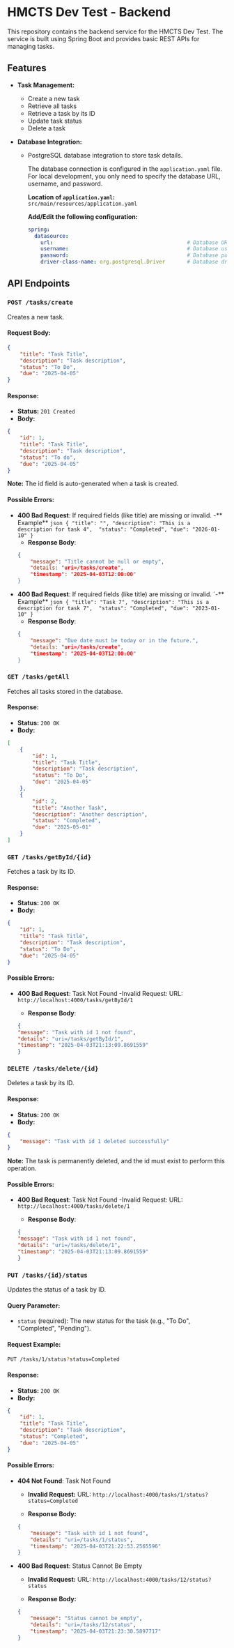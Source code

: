 # HMCTS Dev Test - Backend

This repository contains the backend service for the HMCTS Dev Test. The service is built using Spring Boot and provides basic REST APIs for managing tasks.

## Features

- **Task Management:**
  - Create a new task
  - Retrieve all tasks
  - Retrieve a task by its ID
  - Update task status
  - Delete a task

- **Database Integration:**
  - PostgreSQL database integration to store task details.

    The database connection is configured in the `application.yaml` file. For local development, you only need to specify the database URL, username, and password.
    
    **Location of `application.yaml`:**  
    `src/main/resources/application.yaml`
    
    **Add/Edit the following configuration:**
    
    ```yaml
    spring:
      datasource:
        url:                                           # Database URL
        username:                                      # Database username
        password:                                      # Database password
        driver-class-name: org.postgresql.Driver       # Database driver
    ```

## API Endpoints

### `POST /tasks/create`
Creates a new task.

#### Request Body:
```json
{
    "title": "Task Title",
    "description": "Task description",
    "status": "To Do",
    "due": "2025-04-05"
}
```
#### Response:
- **Status:** `201 Created`
- **Body:**
```json
{
    "id": 1,
    "title": "Task Title",
    "description": "Task description",
    "status": "To do",
    "due": "2025-04-05"
}
```
**Note:** The id field is auto-generated when a task is created.

#### Possible Errors:
- **400 Bad Request**: If required fields (like title) are missing or invalid.
    -** Example**
      ```json
      {
          "title": "",
          "description": "This is a description for task 4", 
          "status": "Completed",
          "due": "2026-01-10"
      }
      ```
    - **Response Body**:
    ```json
    {
        "message": "Title cannot be null or empty",
        "details: "uri=/tasks/create",
        "timestamp": "2025-04-03T12:00:00"
    }
    ```
- **400 Bad Request**: If required fields (like title) are missing or invalid.
    `-** Example**
      ```json
      {
          "title": "Task 7",
          "description": "This is a description for task 7", 
          "status": "Completed",
          "due": "2023-01-10"
      }
      ```
    - **Response Body**:
    ```json
    {
        "message": "Due date must be today or in the future.",
        "details: "uri=/tasks/create",
        "timestamp": "2025-04-03T12:00:00"
    }
    ```

### `GET /tasks/getAll`
Fetches all tasks stored in the database.

#### Response:
- **Status:** `200 OK`
- **Body:**
```json
[
    {
        "id": 1,
        "title": "Task Title",
        "description": "Task description",
        "status": "To Do",
        "due": "2025-04-05"
    },
    {
        "id": 2,
        "title": "Another Task",
        "description": "Another description",
        "status": "Completed",
        "due": "2025-05-01"
    }
]
```

### `GET /tasks/getById/{id}`
Fetches a task by its ID.

#### Response:
- **Status:** `200 OK`
- **Body:**
```json
{
    "id": 1,
    "title": "Task Title",
    "description": "Task description",
    "status": "To Do",
    "due": "2025-04-05"
}
```
#### Possible Errors:
  - **400 Bad Request**: Task Not Found
      -Invalid Request:
       URL: `http://localhost:4000/tasks/getById/1`
      
      - **Response Body**:
      ```json
      {
      "message": "Task with id 1 not found",
      "details": "uri=/tasks/getById/1",
      "timestamp": "2025-04-03T21:13:09.8691559"
      }
      ```


### `DELETE /tasks/delete/{id}`
Deletes a task by its ID.

#### Response:
- **Status:** `200 OK`
- **Body:**
```json
{
    "message": "Task with id 1 deleted successfully"
}
```
**Note:** The task is permanently deleted, and the id must exist to perform this operation.

#### Possible Errors:
  - **400 Bad Request**: Task Not Found
      -Invalid Request:
       URL: `http://localhost:4000/tasks/delete/1`
      
      - **Response Body**:
      ```json
      {
      "message": "Task with id 1 not found",
      "details": "uri=/tasks/delete/1",
      "timestamp": "2025-04-03T21:13:09.8691559"
      }
      ```


### `PUT /tasks/{id}/status`
Updates the status of a task by ID.

#### Query Parameter:
- `status` (required): The new status for the task (e.g., "To Do", "Completed", "Pending").

#### Request Example:
```bash
PUT /tasks/1/status?status=Completed
```

#### Response:
- **Status:** `200 OK`
- **Body:**
```json
{
    "id": 1,
    "title": "Task Title",
    "description": "Task description",
    "status": "Completed",
    "due": "2025-04-05"
}
```

#### Possible Errors:

  - **404 Not Found**: Task Not Found
      - **Invalid Request:**
        URL: `http://localhost:4000/tasks/1/status?status=Completed`
      
      - **Response Body:**
      ```json
      {
          "message": "Task with id 1 not found",
          "details": "uri=/tasks/1/status",
          "timestamp": "2025-04-03T21:22:53.2565596"
      }
      ```

  - **400 Bad Request**: Status Cannot Be Empty
      - **Invalid Request:**
        URL: `http://localhost:4000/tasks/12/status?status`
      
      - **Response Body:**
      ```json
      {
          "message": "Status cannot be empty",
          "details": "uri=/tasks/12/status",
          "timestamp": "2025-04-03T21:23:30.5897717"
      }
      ```




